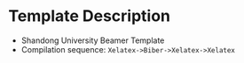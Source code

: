 # Template Description

- Shandong University Beamer Template
- Compilation sequence: `Xelatex->Biber->Xelatex->Xelatex`
